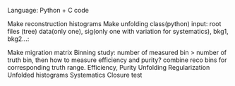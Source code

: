 Language: Python + C code 

Make reconstruction histograms
	Make unfolding class(python)
      		input: root files (tree)
		data(only one), sig(only one with variation for systematics), bkg1, bkg2...: 

Make migration matrix
	Binning study: number of measured bin > number of truth bin, then how to measure efficiency and purity? combine reco bins for corresponding truth range.
		Efficiency, Purity
Unfolding
        Regularization
	Unfolded histograms
	Systematics
	Closure test
	
	
